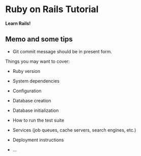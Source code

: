 # Ruby on Rails Tutorial 

**Learn Rails!** 

## Memo and some tips
* Git commit message should be in present form.
 

Things you may want to cover:

* Ruby version

* System dependencies

* Configuration

* Database creation

* Database initialization

* How to run the test suite

* Services (job queues, cache servers, search engines, etc.)

* Deployment instructions

* ...


